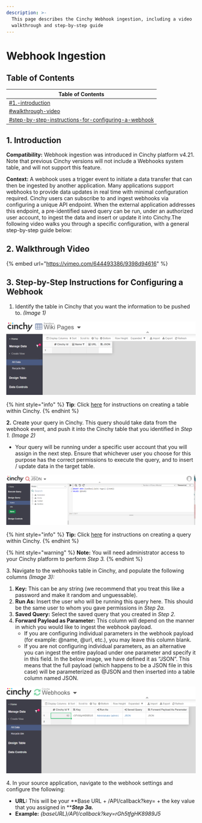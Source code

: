 ```yaml
---
description: >-
  This page describes the Cinchy Webhook ingestion, including a video
  walkthrough and step-by-step guide
---
```


# Webhook Ingestion

## **Table of Contents**

| Table of Contents                                                                                                                          |
| ------------------------------------------------------------------------------------------------------------------------------------------ |
| [#1.-introduction](webhook-ingestion.md#1.-introduction "mention")                                                                         |
| [#walkthrough-video](webhook-ingestion.md#walkthrough-video "mention")                                                                     |
| [#step-by-step-instructions-for-configuring-a-webhook](webhook-ingestion.md#step-by-step-instructions-for-configuring-a-webhook "mention") |

## **1. Introduction**

**Compatibility:** Webhook ingestion was introduced in Cinchy platform v4.21. Note that previous Cinchy versions will not include a Webhooks system table, and will not support this feature.

**Context:** A webhook uses a trigger event to initiate a data transfer that can then be ingested by another application. Many applications support webhooks to provide data updates in real time with minimal configuration required. Cinchy users can subscribe to and ingest webhooks via configuring a unique API endpoint. When the external application addresses this endpoint, a pre-identified saved query can be run, under an authorized user account, to ingest the data and insert or update it into Cinchy.The following video walks you through a specific configuration, with a general step-by-step guide below:

## 2. Walkthrough Video <a href="#walkthrough-video" id="walkthrough-video"></a>

{% embed url="https://vimeo.com/644493386/9398d94616" %}

## 3. Step-by-Step Instructions for Configuring a Webhook <a href="#step-by-step-instructions-for-configuring-a-webhook" id="step-by-step-instructions-for-configuring-a-webhook"></a>

1. Identify the table in Cinchy that you want the information to be pushed to. _(Image 1)_

![Image 1: Identifying your Table (Step 1)](<../../.gitbook/assets/image (199).png>)

{% hint style="info" %}
**Tip**: Click [here](../../guides-for-using-cinchy/builder-guides/creating-tables/) for instructions on creating a table within Cinchy.
{% endhint %}

**2.** Create your query in Cinchy. This query should take data from the webhook event, and push it into the Cinchy table that you identified in _Step 1. (Image 2)_

* Your query will be running under a specific user account that you will assign in the next step. Ensure that whichever user you choose for this purpose has the correct permissions to execute the query, and to insert / update data in the target table.

![Image 2: Creating your Query (Step 2)](<../../.gitbook/assets/image (256).png>)

{% hint style="info" %}
**Tip:** Click [here](../../guides-for-using-cinchy/builder-guides/saved-queries.md) for instructions on creating a query within Cinchy.
{% endhint %}

{% hint style="warning" %}
**Note:** You will need administrator access to your Cinchy platform to perform _Step 3._
{% endhint %}

3\. Navigate to the webhooks table in Cinchy, and populate the following columns _(Image 3):_

1. **Key:** This can be any string (we recommend that you treat this like a password and make it random and unguessable).
2. **Run As:** Insert the user who will be running this query here. This should be the same user to whom you gave permissions in _Step 2a._
3. **Saved Query:** Select the saved query that you created in _Step 2._&#x20;
4. **Forward Payload as Parameter:** This column will depend on the manner in which you would like to ingest the webhook payload.&#x20;
   * If you are configuring individual parameters in the webhook payload (for example: @name, @url, etc.), you may leave this column blank.&#x20;
   * If you are not configuring individual parameters, as an alternative you can ingest the entire payload under one parameter and specify it in this field. In the below image, we have defined it as “JSON”. This means that the full payload (which happens to be a JSON file in this case) will be parameterized as @JSON and then inserted into a table column named JSON.

![Image 3: Configuring your Table (Step 3)](<../../.gitbook/assets/image (243).png>)

4\. In your source application, navigate to the webhook settings and configure the following:

* **URL:** This will be your **Base URL + /API/callback?key= + the key value that you assigned in **_**Step 3a.**_
* **Example:** _{baseURL}/API/callback?key=rGh5tfgHK8989J5_
